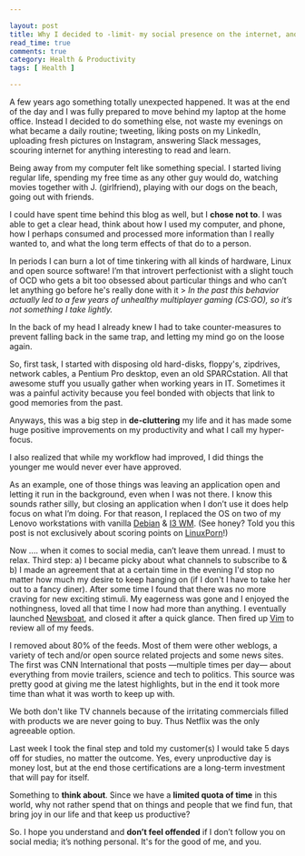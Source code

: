 ```yaml
---

layout: post
title: Why I decided to -limit- my social presence on the internet, and why I think this will be good for the both of us
read_time: true
comments: true
category: Health & Productivity
tags: [ Health ]

---
```

A few years ago something totally unexpected happened. It was at the end of the day and I was fully prepared to move behind my laptop at the home office. Instead I decided to do something else, not waste my evenings on what became a daily routine; tweeting, liking posts on my LinkedIn, uploading fresh pictures on Instagram, answering Slack messages, scouring internet for anything interesting to read and learn.

Being away from my computer felt like something special. I started living regular life, spending my free time as any other guy would do, watching movies together with J. (girlfriend), playing with our dogs on the beach, going out with friends. 

I could have spent time behind this blog as well, but I **chose not to**. I was able to get a clear head, think about how I used my computer, and phone, how I perhaps consumed and processed more information than I really wanted to, and what the long term effects of that do to a person.

In periods I can burn a lot of time tinkering with all kinds of hardware, Linux and open source software! I’m that introvert perfectionist with a slight touch of OCD who gets a bit too obsessed about particular things and who can’t let anything go before he's really done with it > *In the past this behavior actually led to a few years of unhealthy multiplayer gaming (CS:GO), so it’s not something I take lightly.* 

In the back of my head I already knew I had to take counter-measures to prevent falling back in the same trap, and letting my mind go on the loose again. 

So, first task, I started with disposing old hard-disks, floppy's, zipdrives, network cables, a Pentium Pro desktop, even an old SPARCstation. All that awesome stuff you usually gather when working years in IT. Sometimes it was a painful activity because you feel bonded with objects that link to good memories from the past. 

Anyways, this was a big step in **de-cluttering** my life and it has made some huge positive improvements on my productivity and what I call my hyper-focus. 

I also realized that while my workflow had improved, I did things the younger me would never ever have approved. 

As an example, one of those things was leaving an application open and letting it run in the background, even when I was not there. I know this sounds rather silly, but closing an application when I don’t use it does help focus on what I’m doing. For that reason, I replaced the OS on two of my Lenovo workstations with vanilla [Debian](https://www.debian.org/) & [I3 WM](https://i3wm.org/). (See honey? Told you this post is not exclusively about scoring points on [LinuxPorn](https://www.reddit.com/r/LinuxPorn/)!)

Now .... when it comes to social media, can’t leave them unread. I must to relax. 
Third step: a) I became picky about what channels to subscribe to & b) I made an agreement that at a certain time in the evening I'd stop no matter how much my desire to keep hanging on (if I don't I have to take her out to a fancy diner). After some time I found that there was no more craving for new exciting stimuli. My eagerness was gone and I enjoyed the nothingness, loved all that time I now had more than anything. I eventually launched [Newsboat](https://newsboat.org/), and closed it after a quick glance. 
Then fired up [Vim](https://www.vim.org/download.php/) to review all of my feeds.

I removed about 80% of the feeds. Most of them were other weblogs, a variety of tech and/or open source related projects and some news sites. The first was CNN International that posts —multiple times per day— about everything from movie trailers, science and tech to politics. This source was pretty good at giving me the latest highlights, but in the end it took more time than what it was worth to keep up with.

We both don't like TV channels because of the irritating commercials filled with products we are never going to buy. Thus Netflix was the only agreeable option.

Last week I took the final step and told my customer(s) I would take 5 days off for studies, no matter the outcome. Yes, every unproductive day is money lost, but at the end those certifications are a long-term investment that will pay for itself.

Something to **think about**. Since we have a **limited quota of time** in this world, why not rather spend that on things and people that we find fun, that bring joy in our life and that keep us productive?

So. I hope you understand and **don’t feel offended** if I don’t follow you on social media; it’s nothing personal. It's for the good of me, and you.
